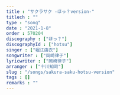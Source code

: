 ```yaml
---
title : "サクラサク -ほっ？version-"
titlech : ""
type : "song"
date : "2021-1-8"
order : 570204
discography : ["ほっ？"]
discographyId : ["hotsu"]
singer : ["堀江由衣"]
songwriter : ["岡崎律子"]
lyricwriter : ["岡崎律子"]
arranger : ["十川知司"]
slug : "/songs/sakura-saku-hotsu-version"
tags : []
remarks : ""
---
```


